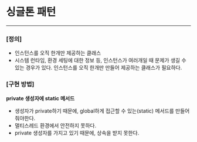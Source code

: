 # 싱글톤 패턴

---

### [정의]

- 인스턴스를 오직 한개만 제공하는 클래스
- 시스템 런타임, 환경 세팅에 대한 정보 등, 인스턴스가 여러개일 때 문제가 생길 수 있는 경우가 있다. 인스턴스를 오직 한개만 만들어 제공하는 클래스가 필요하다.

### [구현 방법]

**private 생성자에 static 메서드**
- 생성자가 private하기 때문에, global하게 접근할 수 있는(static) 메서드를 만들어줘야한다.
- 멀티스레드 환경에서 안전하지 못하다.
- private 생성자를 가지고 있기 때문에, 상속을 받지 못한다.

